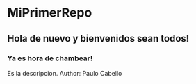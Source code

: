 # MiPrimerRepo

## Hola de nuevo y bienvenidos sean todos!

### Ya es hora de chambear!

Es la descripcion.
Author: Paulo Cabello
